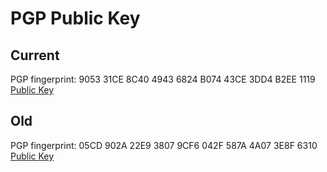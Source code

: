 # PGP Public Key

## Current
PGP fingerprint: 9053 31CE 8C40 4943 6824 B074 43CE 3DD4 B2EE 1119 [Public Key](./sergio-pgp-key-current.asc)


## Old
PGP fingerprint: 05CD 902A 22E9 3807 9CF6 042F 587A 4A07 3E8F 6310 [Public Key](./sergio-pgp-key-old.asc)
